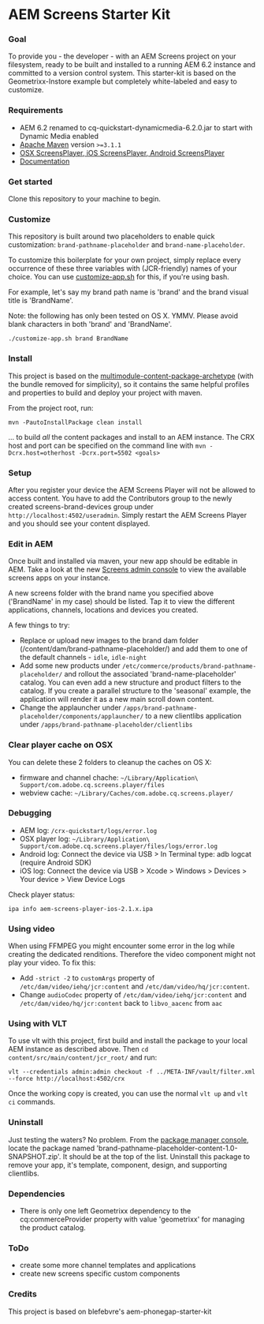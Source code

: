 AEM Screens Starter Kit
====================

### Goal 

To provide you - the developer - with an AEM Screens project on your filesystem, ready to be built and installed to a running AEM 6.2 instance and committed to a version control system. This starter-kit is based on the Geometrixx-Instore example but completely white-labeled and easy to customize.


### Requirements

- AEM 6.2 renamed to cq-quickstart-dynamicmedia-6.2.0.jar to start with Dynamic Media enabled
- [Apache Maven](https://maven.apache.org/) version `>=3.1.1`
- [OSX ScreensPlayer, iOS ScreensPlayer, Android ScreensPlayer](https://download.macromedia.com/screens/)
- [Documentation](https://docs.adobe.com/docs/en/aem/6-2/deploy/screens.html)


### Get started

Clone this repository to your machine to begin.


### Customize

This repository is built around two placeholders to enable quick customization: `brand-pathname-placeholder` and `brand-name-placeholder`.

To customize this boilerplate for your own project, simply replace every occurrence of these three variables with (JCR-friendly) names of your choice. You can use [customize-app.sh](customize-app.sh) for this, if you're using bash.

For example, let's say my brand path name is 'brand' and the brand visual title is 'BrandName'. 

Note: the following has only been tested on OS X. YMMV. Please avoid blank characters in both 'brand' and 'BrandName'.

	./customize-app.sh brand BrandName


### Install

This project is based on the [multimodule-content-package-archetype](http://dev.day.com/content/docs/en/aem/6-0/develop/how-tos/vlt-mavenplugin.html#multimodule-content-package-archetype) (with the bundle removed for simplicity), so it contains the same helpful profiles and properties to build and deploy your project with maven.

From the project root, run:

    mvn -PautoInstallPackage clean install 

... to build *all* the content packages and install to an AEM instance. The CRX host and port can be specified on the command line with `mvn -Dcrx.host=otherhost -Dcrx.port=5502 <goals>`


### Setup

After you register your device the AEM Screens Player will not be allowed to access content. You have to add the Contributors group to the newly created screens-brand-devices group under `http://localhost:4502/useradmin`. Simply restart the AEM Screens Player and you should see your content displayed.


### Edit in AEM

Once built and installed via maven, your new app should be editable in AEM. Take a look at the new [Screens admin console](http://localhost:4502/screens.html/content/screens) to view the available screens apps on your instance.

A new screens folder with the brand name you specified above ('BrandName' in my case) should be listed. Tap it to view the different applications, channels, locations and devices you created. 

A few things to try:

- Replace or upload new images to the brand dam folder (/content/dam/brand-pathname-placeholder/) and add them to one of the default channels - `idle`, `idle-night`
- Add some new products under `/etc/commerce/products/brand-pathname-placeholder/` and rollout the associated 'brand-name-placeholder' catalog. You can even add a new structure and product filters to the catalog. If you create a parallel structure to the 'seasonal' example, the application will render it as a new main scroll down content.
- Change the applauncher under `/apps/brand-pathname-placeholder/components/applauncher/` to a new clientlibs application under `/apps/brand-pathname-placeholder/clientlibs`


### Clear player cache on OSX
You can delete these 2 folders to cleanup the caches on OS X:

- firmware and channel chache: `~/Library/Application\ Support/com.adobe.cq.screens.player/files`
- webview cache: `~/Library/Caches/com.adobe.cq.screens.player/`

### Debugging

- AEM log: `/crx-quickstart/logs/error.log`
- OSX player log: `~/Library/Application\ Support/com.adobe.cq.screens.player/files/logs/error.log`
- Android log: Connect the device via USB > In Terminal type: adb logcat (require Android SDK)
- iOS log: Connect the device via USB > Xcode > Windows > Devices > Your device > View Device Logs

Check player status:

    ipa info aem-screens-player-ios-2.1.x.ipa

### Using video
When using FFMPEG you might encounter some error in the log while creating the dedicated renditions. Therefore the video component might not play your video. To fix this:

- Add `-strict -2` to `customArgs` property of `/etc/dam/video/iehq/jcr:content` and `/etc/dam/video/hq/jcr:content`.
- Change `audioCodec` property of `/etc/dam/video/iehq/jcr:content` and `/etc/dam/video/hq/jcr:content` back to `libvo_aacenc` from `aac`

### Using with VLT

To use vlt with this project, first build and install the package to your local AEM instance as described above. Then `cd content/src/main/content/jcr_root/` and run:

    vlt --credentials admin:admin checkout -f ../META-INF/vault/filter.xml --force http://localhost:4502/crx

Once the working copy is created, you can use the normal ``vlt up`` and ``vlt ci`` commands.


### Uninstall

Just testing the waters? No problem. From the [package manager console](http://localhost:4502/crx/packmgr/index.jsp), locate the package named 'brand-pathname-placeholder-content-1.0-SNAPSHOT.zip'. It should be at the top of the list. Uninstall this package to remove your app, it's template, component, design, and supporting clientlibs.


### Dependencies

- There is only one left Geometrixx dependency to the cq:commerceProvider property with value 'geometrixx' for managing the product catalog.

### ToDo

- create some more channel templates and applications
- create new screens specific custom components

### Credits

This project is based on blefebvre's aem-phonegap-starter-kit